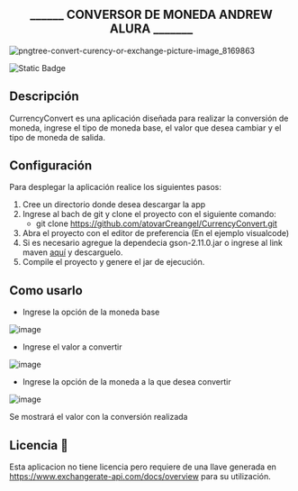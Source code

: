 <h2 align="center"> ______ CONVERSOR DE MONEDA ANDREW ALURA _______</h2>


![pngtree-convert-curency-or-exchange-picture-image_8169863](https://github.com/user-attachments/assets/e7156570-184b-4b23-843c-e87958c745df)

<img alt="Static Badge" src="https://img.shields.io/badge/gson-2.11-blue">

## Descripción

CurrencyConvert es una aplicación diseñada para realizar la conversión de moneda, ingrese el tipo de moneda base, el valor que desea cambiar y el tipo de moneda de salida.

## Configuración

Para desplegar la aplicación realice los siguientes pasos:

1. Cree un directorio donde desea descargar la app
2. Ingrese al bach de git y clone el proyecto con el siguiente comando:
   - git clone https://github.com/atovarCreangel/CurrencyConvert.git
3. Abra el proyecto con el editor de preferencia (En el ejemplo visualcode)
4. Si es necesario agregue la dependecia gson-2.11.0.jar o ingrese al link maven <a href="https://repo1.maven.org/maven2/com/google/code/gson/gson/2.11.0/gson-2.11.0.jar">aquí</a> y descarguelo.
5. Compile el proyecto y genere el jar de ejecución.

## Como usarlo

- Ingrese la opción de la moneda base

![image](https://github.com/user-attachments/assets/310cf4bb-ecf0-40fb-9035-2fd5683ac546)

- Ingrese el valor a convertir

![image](https://github.com/user-attachments/assets/1131740f-ea56-4927-8339-ca9e97a90e68)

- Ingrese la opción de la moneda a la que desea convertir

![image](https://github.com/user-attachments/assets/f1241b53-a8ac-4cad-a321-4dff33e8a396)

Se mostrará el valor con la conversión realizada

## Licencia :scroll:

Esta aplicacion no tiene licencia pero requiere de una llave generada en https://www.exchangerate-api.com/docs/overview para su utilización.
